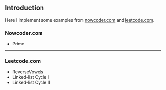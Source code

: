 ## Introduction
Here I implement some examples from [nowcoder.com](http://www.nowcoder.com/) and [leetcode.com](http://www.leetcode.com).





### Nowcoder.com
*  Prime



-----



### Leetcode.com
* ReverseVowels
* Linked-list Cycle I
* Linked-list Cycle II